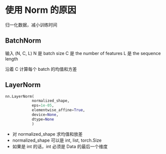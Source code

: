 # 使用 Norm 的原因

归一化数据，减小训练时间

## BatchNorm
输入  (N, C, L)
N 是 batch size
C 是 the number of features
L 是 the sequence length

沿着 C 计算每个 batch 的均值和方差

## LayerNorm

```python
nn.LayerNorm(
            normalized_shape, 
            eps=1e-05,
            elementwise_affine=True,
            device=None,
            dtype=None
            )
```
- 对 normalized_shape 求均值和放差
- normalized_shape 可以是 int, list, torch.Size
- 如果是 int 的话，int 必须是 Data 的最后一个维度